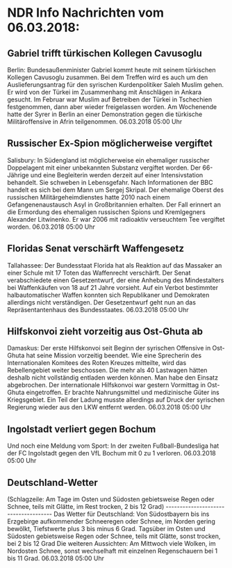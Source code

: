# NDR Info Nachrichten vom 06.03.2018:


## Gabriel trifft türkischen Kollegen Cavusoglu
Berlin: Bundesaußenminister Gabriel kommt heute mit seinem türkischen Kollegen Cavusoglu zusammen. Bei dem Treffen wird es auch um den Auslieferungsantrag für den syrischen Kurdenpolitiker Saleh Muslim gehen. Er wird von der Türkei im Zusammenhang mit Anschlägen in Ankara gesucht. Im Februar war Muslim auf Betreiben der Türkei in Tschechien festgenommen, dann aber wieder freigelassen worden. Am Wochenende hatte der Syrer in Berlin an einer Demonstration gegen die türkische Militäroffensive in Afrin teilgenommen. 06.03.2018 05:00 Uhr 

## Russischer Ex-Spion möglicherweise vergiftet
Salisbury: In Südengland ist möglicherweise ein ehemaliger russischer Doppelagent mit einer unbekannten Substanz vergiftet worden. Der 66-Jährige und eine Begleiterin werden derzeit auf einer Intensivstation behandelt. Sie schweben in Lebensgefahr. Nach Informationen der BBC handelt es sich bei dem Mann um Sergej Skripal. Der ehemalige Oberst des russischen Militärgeheimdienstes hatte 2010 nach einem Gefangenenaustausch Asyl in Großbritannien erhalten. Der Fall erinnert an die Ermordung des ehemaligen russischen Spions und Kremlgegners Alexander Litwinenko. Er war 2006 mit radioaktiv verseuchtem Tee vergiftet worden. 06.03.2018 05:00 Uhr 

## Floridas Senat verschärft Waffengesetz
Tallahassee: Der Bundesstaat Florida hat als Reaktion auf das Massaker an einer Schule mit 17 Toten das Waffenrecht verschärft. Der Senat verabschiedete einen Gesetzentwurf, der eine Anhebung des Mindestalters bei Waffenkäufen von 18 auf 21 Jahre vorsieht. Auf ein Verbot bestimmter halbautomatischer Waffen konnten sich Republikaner und Demokraten allerdings nicht verständigen. Der Gesetzentwurf geht nun an das Repräsentantenhaus des Bundesstaates. 06.03.2018 05:00 Uhr 

## Hilfskonvoi zieht vorzeitig aus Ost-Ghuta ab
Damaskus: Der erste Hilfskonvoi seit Beginn der syrischen Offensive in Ost-Ghuta hat seine Mission vorzeitig beendet. Wie eine Sprecherin des Internationalen Komitees des Roten Kreuzes mitteilte, wird das Rebellengebiet weiter beschossen. Die mehr als 40 Lastwagen hätten deshalb nicht vollständig entladen werden können. Man habe den Einsatz abgebrochen. Der internationale Hilfskonvoi war gestern Vormittag in Ost-Ghuta eingetroffen. Er brachte Nahrungsmittel und medizinische Güter ins Kriegsgebiet. Ein Teil der Ladung musste allerdings auf Druck der syrischen Regierung wieder aus den LKW entfernt werden. 06.03.2018 05:00 Uhr 

## Ingolstadt verliert gegen Bochum
Und noch eine Meldung vom Sport: In der zweiten Fußball-Bundesliga hat der FC Ingolstadt gegen den VfL Bochum mit 0 zu 1 verloren. 06.03.2018 05:00 Uhr 

## Deutschland-Wetter
(Schlagzeile:
Am Tage im Osten und Südosten gebietsweise Regen oder Schnee, teils mit Glätte, im Rest trocken, 2 bis 12 Grad)
------------------------------------- Das Wetter für Deutschland: Von Südostbayern bis ins Erzgebirge aufkommender Schneeregen oder Schnee, im Norden gering bewölkt, Tiefstwerte plus 3 bis minus 6 Grad. Tagsüber im Osten und Südosten gebietsweise Regen oder Schnee, teils mit Glätte, sonst trocken, bei 2 bis 12 Grad Die weiteren Aussichten:
Am Mittwoch viele Wolken, im Nordosten Schnee, sonst wechselhaft mit einzelnen Regenschauern bei 1 bis 11 Grad. 06.03.2018 05:00 Uhr 
